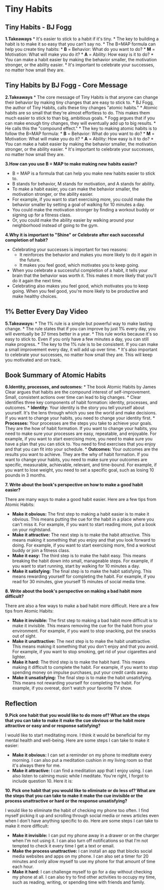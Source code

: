 # Tiny Habits


## Tiny Habits - BJ Fogg
**1.Takeaways**
    * It's easier to stick to a habit if it's tiny.
    * The key to building a habit is to make it so easy that you can't say no.
    * The B=MAP formula can help you create tiny habits:
        * **B** = Behavior: What do you want to do?
        * **M** = Motivation: What will make you do it?
        * **A** = Ability: How easy is it to do?
    * You can make a habit easier by making the behavior smaller, the motivation stronger, or the ability easier.
    * It's important to celebrate your successes, no matter how small they are.

## Tiny Habits by BJ Fogg - Core Message
**2.Takeaways**
    * The core message of Tiny Habits is that anyone can change their behavior by making tiny changes that are easy to stick to.
    * BJ Fogg, the author of Tiny Habits, calls these tiny changes "atomic habits."
    * Atomic habits are so small that they're almost effortless to do. This makes them much easier to stick to than big, ambitious goals.
    * Fogg argues that if you can make enough tiny changes, they will eventually add up to big results.
    * He calls this the "compound effect."
    * The key to making atomic habits is to follow the B=MAP formula:
        * **B** = Behavior: What do you want to do?
        * **M** = Motivation: What will make you do it?
        * **A** = Ability: How easy is it to do?
    * You can make a habit easier by making the behavior smaller, the motivation stronger, or the ability easier.
    * It's important to celebrate your successes, no matter how small they are.

**3.How can you use B = MAP to make making new habits easier?**

* B = MAP is a formula that can help you make new habits easier to stick to.
* B stands for behavior, M stands for motivation, and A stands for ability.
* To make a habit easier, you can make the behavior smaller, the motivation stronger, or the ability easier.
* For example, if you want to start exercising more, you could make the behavior smaller by setting a goal of walking for 10 minutes a day.
* You could make the motivation stronger by finding a workout buddy or signing up for a fitness class.
* Or, you could make the ability easier by walking around your neighborhood instead of going to the gym.

**4.Why it is important to "Shine" or Celebrate after each successful completion of habit?**

* Celebrating your successes is important for two reasons:
    * It reinforces the behavior and makes you more likely to do it again in the future.
    * It makes you feel good, which motivates you to keep going.
* When you celebrate a successful completion of a habit, it tells your brain that the behavior was worth it. This makes it more likely that you'll do it again the next time.
* Celebrating also makes you feel good, which motivates you to keep going. When you feel good, you're more likely to be productive and make healthy choices.

## 1% Better Every Day Video
**5.Takeaways:**
    * The 1% rule is a simple but powerful way to make lasting change.
    * The rule states that if you can improve by just 1% every day, you will eventually be 37 times better in a year.
    * This rule works because it's so easy to stick to. Even if you only have a few minutes a day, you can still make progress.
    * The key to the 1% rule is to be consistent. If you can make a small improvement every day, it will add up over time.
    * It's also important to celebrate your successes, no matter how small they are. This will keep you motivated and on track.

## Book Summary of Atomic Habits
**6.Identity, processes, and outcomes:**
    * The book Atomic Habits by James Clear argues that habits are the compound interest of self-improvement. Small, consistent actions over time can lead to big changes.
    * Clear identifies three key components of habit formation: identity, processes, and outcomes.
    * **Identity:** Your identity is the story you tell yourself about yourself. It's the lens through which you see the world and make decisions. If you want to change your habits, you need to change your identity first.
    * **Processes:** Your processes are the steps you take to achieve your goals. They are the how of habit formation. If you want to change your habits, you need to make sure your processes are easy, repeatable, and enjoyable. For example, if you want to start exercising more, you need to make sure you have a plan that you can stick to. You need to find exercises that you enjoy and that you can fit into your schedule.
    * **Outcomes:** Your outcomes are the results you want to achieve. They are the why of habit formation. If you want to change your habits, you need to make sure your outcomes are specific, measurable, achievable, relevant, and time-bound. For example, if you want to lose weight, you need to set a specific goal, such as losing 10 pounds in 3 months.

**7. Write about the book's perspective on how to make a good habit easier?**

There are many ways to make a good habit easier. Here are a few tips from Atomic Habits:

* **Make it obvious:** The first step to making a habit easier is to make it obvious. This means putting the cue for the habit in a place where you can't miss it. For example, if you want to start reading more, put a book on your nightstand.
* **Make it attractive:** The next step is to make the habit attractive. This means making it something that you enjoy and that you look forward to doing. For example, if you want to start exercising more, find a workout buddy or join a fitness class.
* **Make it easy:** The third step is to make the habit easy. This means breaking the habit down into small, manageable steps. For example, if you want to start running, start by walking for 10 minutes a day.
* **Make it satisfying:** The final step is to make the habit satisfying. This means rewarding yourself for completing the habit. For example, if you read for 30 minutes, give yourself 15 minutes of social media time.

**8. Write about the book's perspective on making a bad habit more difficult?**

There are also a few ways to make a bad habit more difficult. Here are a few tips from Atomic Habits:

* **Make it invisible:** The first step to making a bad habit more difficult is to make it invisible. This means removing the cue for the habit from your environment. For example, if you want to stop snacking, put the snacks out of sight.
* **Make it unattractive:** The next step is to make the habit unattractive. This means making it something that you don't enjoy and that you avoid. For example, if you want to stop smoking, get rid of your cigarettes and lighter.
* **Make it hard:** The third step is to make the habit hard. This means making it difficult to complete the habit. For example, if you want to stop spending money on impulse purchases, put your credit cards away.
* **Make it unsatisfying:** The final step is to make the habit unsatisfying. This means not rewarding yourself for completing the habit. For example, if you overeat, don't watch your favorite TV show.

## Reflection
**9.Pick one habit that you would like to do more of? What are the steps that you can take to make it make the cue obvious or the habit more attractive or easy and or response satisfying?**

I would like to start meditating more. I think it would be beneficial for my mental health and well-being. Here are some steps I can take to make it easier:

* **Make it obvious:** I can set a reminder on my phone to meditate every morning. I can also put a meditation cushion in my living room so that it's always there for me.
* **Make it attractive:** I can find a meditation app that I enjoy using. I can also listen to calming music while I meditate.
You're right, I forgot to include question 10. Here it is:

**10. Pick one habit that you would like to eliminate or do less of? What are the steps that you can take to make it make the cue invisible or the process unattractive or hard or the response unsatisfying?**

I would like to eliminate the habit of checking my phone too often. I find myself picking it up and scrolling through social media or news articles even when I don't have anything specific to do. Here are some steps I can take to make it more difficult:

* **Make it invisible:** I can put my phone away in a drawer or on the charger when I'm not using it. I can also turn off notifications so that I'm not tempted to check it every time I get a text or email.
* **Make the process unattractive:** I can install an app that blocks social media websites and apps on my phone. I can also set a timer for 20 minutes and only allow myself to use my phone for that amount of time each hour.
* **Make it hard:** I can challenge myself to go for a day without checking my phone at all. I can also try to find other activities to occupy my time, such as reading, writing, or spending time with friends and family.

